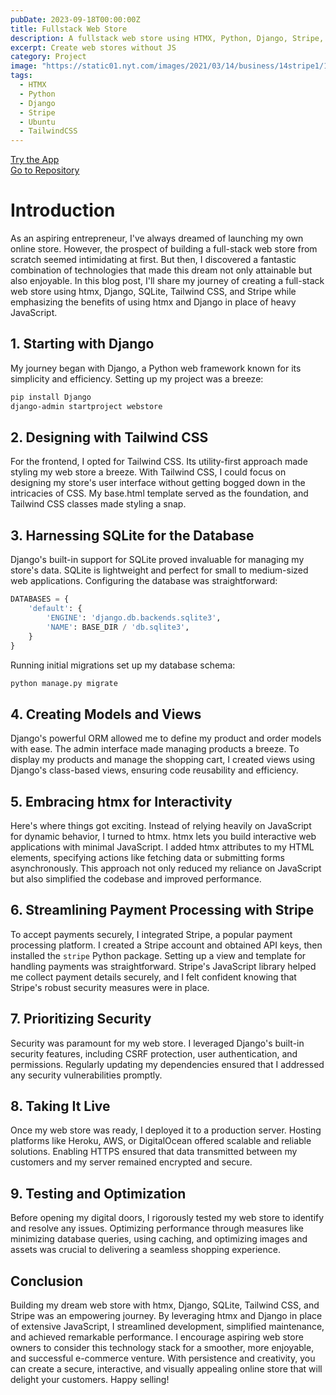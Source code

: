```yaml
---
pubDate: 2023-09-18T00:00:00Z
title: Fullstack Web Store
description: A fullstack web store using HTMX, Python, Django, Stripe, SQLite, Ubuntu, and Apache.
excerpt: Create web stores without JS
category: Project
image: "https://static01.nyt.com/images/2021/03/14/business/14stripe1/14stripe1-superJumbo.jpg"  
tags:
  - HTMX
  - Python
  - Django
  - Stripe
  - Ubuntu
  - TailwindCSS
---
```


[Try the App](http://172.233.128.129)
<br/>
[Go to Repository](https://github.com/engageintellect/greymatter-store)


# Introduction

As an aspiring entrepreneur, I've always dreamed of launching my own online store. However, the prospect of building a full-stack web store from scratch seemed intimidating at first. But then, I discovered a fantastic combination of technologies that made this dream not only attainable but also enjoyable. In this blog post, I'll share my journey of creating a full-stack web store using htmx, Django, SQLite, Tailwind CSS, and Stripe while emphasizing the benefits of using htmx and Django in place of heavy JavaScript.

## **1. Starting with Django**

My journey began with Django, a Python web framework known for its simplicity and efficiency. Setting up my project was a breeze:

```bash
pip install Django
django-admin startproject webstore
```

## **2. Designing with Tailwind CSS**

For the frontend, I opted for Tailwind CSS. Its utility-first approach made styling my web store a breeze. With Tailwind CSS, I could focus on designing my store's user interface without getting bogged down in the intricacies of CSS. My base.html template served as the foundation, and Tailwind CSS classes made styling a snap.

## **3. Harnessing SQLite for the Database**

Django's built-in support for SQLite proved invaluable for managing my store's data. SQLite is lightweight and perfect for small to medium-sized web applications. Configuring the database was straightforward:

```python
DATABASES = {
    'default': {
        'ENGINE': 'django.db.backends.sqlite3',
        'NAME': BASE_DIR / 'db.sqlite3',
    }
}
```

Running initial migrations set up my database schema:

```bash
python manage.py migrate
```

## **4. Creating Models and Views**

Django's powerful ORM allowed me to define my product and order models with ease. The admin interface made managing products a breeze. To display my products and manage the shopping cart, I created views using Django's class-based views, ensuring code reusability and efficiency.

## **5. Embracing htmx for Interactivity**

Here's where things got exciting. Instead of relying heavily on JavaScript for dynamic behavior, I turned to htmx. htmx lets you build interactive web applications with minimal JavaScript. I added htmx attributes to my HTML elements, specifying actions like fetching data or submitting forms asynchronously. This approach not only reduced my reliance on JavaScript but also simplified the codebase and improved performance.

## **6. Streamlining Payment Processing with Stripe**

To accept payments securely, I integrated Stripe, a popular payment processing platform. I created a Stripe account and obtained API keys, then installed the `stripe` Python package. Setting up a view and template for handling payments was straightforward. Stripe's JavaScript library helped me collect payment details securely, and I felt confident knowing that Stripe's robust security measures were in place.

## **7. Prioritizing Security**

Security was paramount for my web store. I leveraged Django's built-in security features, including CSRF protection, user authentication, and permissions. Regularly updating my dependencies ensured that I addressed any security vulnerabilities promptly.

## **8. Taking It Live**

Once my web store was ready, I deployed it to a production server. Hosting platforms like Heroku, AWS, or DigitalOcean offered scalable and reliable solutions. Enabling HTTPS ensured that data transmitted between my customers and my server remained encrypted and secure.

## **9. Testing and Optimization**

Before opening my digital doors, I rigorously tested my web store to identify and resolve any issues. Optimizing performance through measures like minimizing database queries, using caching, and optimizing images and assets was crucial to delivering a seamless shopping experience.

## **Conclusion**

Building my dream web store with htmx, Django, SQLite, Tailwind CSS, and Stripe was an empowering journey. By leveraging htmx and Django in place of extensive JavaScript, I streamlined development, simplified maintenance, and achieved remarkable performance. I encourage aspiring web store owners to consider this technology stack for a smoother, more enjoyable, and successful e-commerce venture. With persistence and creativity, you can create a secure, interactive, and visually appealing online store that will delight your customers. Happy selling!
